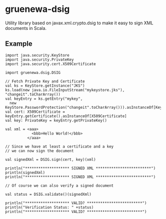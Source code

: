 gruenewa-dsig
=============

Utility library based on javax.xml.crypto.dsig to make it easy to sign
XML documents in Scala.

Example
-------

    import java.security.KeyStore
    import java.security.PrivateKey
    import java.security.cert.X509Certificate

    import gruenewa.dsig.DSIG

    // Fetch Private Key and Certificate 
    val ks = KeyStore.getInstance("JKS")
    ks.load(new java.io.FileInputStream("mykeystore.jks"), "changeit".toCharArray())
    val keyEntry = ks.getEntry("mykey", 
      new KeyStore.PasswordProtection("changeit".toCharArray())).asInstanceOf[KeyStore.PrivateKeyEntry]
    val cert: X509Certificate = keyEntry.getCertificate().asInstanceOf[X509Certificate]
    val key: PrivateKey = keyEntry.getPrivateKey()

    val xml = <aaa>
                <bbb>Hello World!</bbb>
              </aaa>

    // Since we have at least a certificate and a key 
    // we can now sign the document

    val signedXml = DSIG.sign(cert, key)(xml)

    println("******************** SIGNED XML *************************")
    println(signedXml)
    println("******************** SIGNED XML *************************")
    
    // Of course we can also verify a signed document

    val status = DSIG.validate()(signedXml)

    println("******************** VALID? *************************")
    println("Verification Status: " +status)
    println("******************** VALID? *************************")
